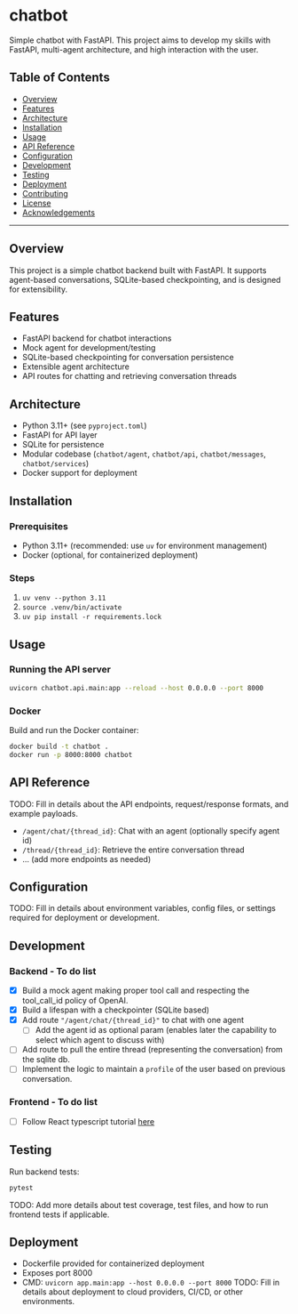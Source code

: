 # chatbot

Simple chatbot with FastAPI. This project aims to develop my skills with FastAPI, multi-agent architecture, and high interaction with the user.

## Table of Contents

- [Overview](#overview)
- [Features](#features)
- [Architecture](#architecture)
- [Installation](#installation)
- [Usage](#usage)
- [API Reference](#api-reference)
- [Configuration](#configuration)
- [Development](#development)
- [Testing](#testing)
- [Deployment](#deployment)
- [Contributing](#contributing)
- [License](#license)
- [Acknowledgements](#acknowledgements)

---

## Overview

This project is a simple chatbot backend built with FastAPI. It supports agent-based conversations, SQLite-based checkpointing, and is designed for extensibility.

## Features

- FastAPI backend for chatbot interactions
- Mock agent for development/testing
- SQLite-based checkpointing for conversation persistence
- Extensible agent architecture
- API routes for chatting and retrieving conversation threads

## Architecture

- Python 3.11+ (see `pyproject.toml`)
- FastAPI for API layer
- SQLite for persistence
- Modular codebase (`chatbot/agent`, `chatbot/api`, `chatbot/messages`, `chatbot/services`)
- Docker support for deployment

## Installation

### Prerequisites

- Python 3.11+ (recommended: use `uv` for environment management)
- Docker (optional, for containerized deployment)

### Steps

1. `uv venv --python 3.11`
2. `source .venv/bin/activate`
3. `uv pip install -r requirements.lock`

## Usage

### Running the API server

```bash
uvicorn chatbot.api.main:app --reload --host 0.0.0.0 --port 8000
```

### Docker

Build and run the Docker container:
```bash
docker build -t chatbot .
docker run -p 8000:8000 chatbot
```

## API Reference

TODO: Fill in details about the API endpoints, request/response formats, and example payloads.

- `/agent/chat/{thread_id}`: Chat with an agent (optionally specify agent id)
- `/thread/{thread_id}`: Retrieve the entire conversation thread
- ... (add more endpoints as needed)

## Configuration

TODO: Fill in details about environment variables, config files, or settings required for deployment or development.

## Development

### Backend - To do list

- [x] Build a mock agent making proper tool call and respecting the tool_call_id policy of OpenAI.
- [x] Build a lifespan with a checkpointer (SQLite based)
- [x] Add route `"/agent/chat/{thread_id}"` to chat with one agent
    - [ ] Add the agent id as optional param (enables later the capability to select which agent to discuss with)
- [ ] Add route to pull the entire thread (representing the conversation) from the sqlite db.
- [ ] Implement the logic to maintain a `profile` of the user based on previous conversation.

### Frontend - To do list

- [ ] Follow React typescript tutorial [here](https://handsonreact.com/docs/labs/react-tutorial-typescript#fundamentals)

## Testing

Run backend tests:
```bash
pytest
```
TODO: Add more details about test coverage, test files, and how to run frontend tests if applicable.

## Deployment

- Dockerfile provided for containerized deployment
- Exposes port 8000
- CMD: `uvicorn app.main:app --host 0.0.0.0 --port 8000`
TODO: Fill in details about deployment to cloud providers, CI/CD, or other environments.

<!-- ## Contributing

TODO: Add guidelines for contributing, code style, pull requests, etc. -->

<!-- ## License

TODO: Specify the license for your project (MIT, Apache, etc.) -->

<!-- ## Acknowledgements

TODO: Credit any libraries, tutorials, or contributors. -->
